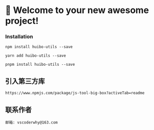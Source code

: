 # 🚀 Welcome to your new awesome project!

### Installation

```console
npm install huibo-utils --save
```

```console
yarn add huibo-utils --save
```

```console
pnpm install huibo-utils --save
```

## 引入第三方库

```
https://www.npmjs.com/package/js-tool-big-box?activeTab=readme
```

## 联系作者

```
邮箱: vscoderwhy@163.com
```

